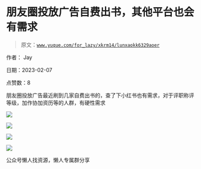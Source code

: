 # 朋友圈投放广告自费出书，其他平台也会有需求

> 原文：[`www.yuque.com/for_lazy/xkrm14/lunxaokk6329aoer`](https://www.yuque.com/for_lazy/xkrm14/lunxaokk6329aoer)



作者： Jay



日期：2023-02-07



点赞数：8



朋友圈投放广告最近刷到几家自费出书的，查了下小红书也有需求，对于评职称评等级，加作协加资历等的人群，有硬性需求



![](img/7160e17e135746b45697f904571c8b37.png)  

![](img/d9e08a7e93a2189a19f0d5c58e1e93d3.png)  

![](img/2845b467b5f23035081732b190f537a1.png)  

![](img/d2100bdff104fa54f6b3434b3497fcd6.png)  

公众号懒人找资源，懒人专属群分享

</ne-p></ne-p></ne-p></ne-p>